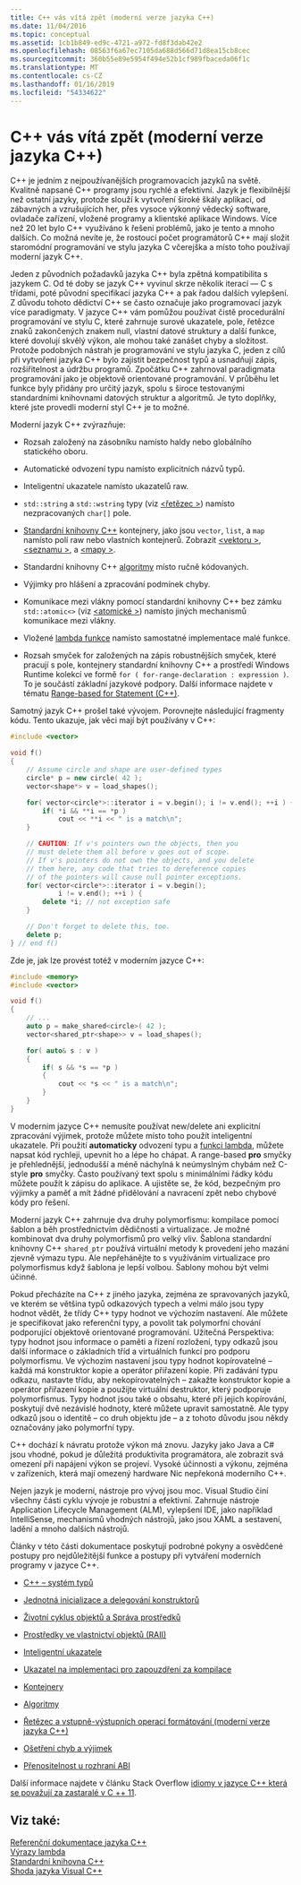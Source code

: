 ```yaml
---
title: C++ vás vítá zpět (moderní verze jazyka C++)
ms.date: 11/04/2016
ms.topic: conceptual
ms.assetid: 1cb1b849-ed9c-4721-a972-fd8f3dab42e2
ms.openlocfilehash: 08563f6a67ec7105da688d566d71d8ea15cb8cec
ms.sourcegitcommit: 360b55e89e5954f494e52b1cf989fbaceda06f1c
ms.translationtype: MT
ms.contentlocale: cs-CZ
ms.lasthandoff: 01/16/2019
ms.locfileid: "54334622"
---
```

# <a name="welcome-back-to-c-modern-c"></a>C++ vás vítá zpět (moderní verze jazyka C++)

C++ je jedním z nejpoužívanějších programovacích jazyků na světě. Kvalitně napsané C++ programy jsou rychlé a efektivní. Jazyk je flexibilnější než ostatní jazyky, protože slouží k vytvoření široké škály aplikací, od zábavných a vzrušujících her, přes vysoce výkonný vědecký software, ovladače zařízení, vložené programy a klientské aplikace Windows. Více než 20 let bylo C++ využíváno k řešení problémů, jako je tento a mnoho dalších. Co možná nevíte je, že rostoucí počet programátorů C++ mají složit staromódní programování ve stylu jazyka C včerejška a místo toho používají moderní jazyk C++.

Jeden z původních požadavků jazyka C++ byla zpětná kompatibilita s jazykem C. Od té doby se jazyk C++ vyvinul skrze několik iterací — C s třídami, poté původní specifikací jazyka C++ a pak řadou dalších vylepšení. Z důvodu tohoto dědictví C++ se často označuje jako programovací jazyk více paradigmaty. V jazyce C++ vám pomůžou používat čistě procedurální programování ve stylu C, které zahrnuje surové ukazatele, pole, řetězce znaků zakončených znakem null, vlastní datové struktury a další funkce, které dovolují skvělý výkon, ale mohou také zanášet chyby a složitost.  Protože podobných nástrah je programování ve stylu jazyka C, jeden z cílů při vytvoření jazyka C++ bylo zajistit bezpečnost typů a usnadňují zápis, rozšiřitelnost a údržbu programů. Zpočátku C++ zahrnoval paradigmata programování jako je objektově orientované programování. V průběhu let funkce byly přidány pro určitý jazyk, spolu s široce testovanými standardními knihovnami datových struktur a algoritmů. Je tyto doplňky, které jste provedli moderní styl C++ je to možné.

Moderní jazyk C++ zvýrazňuje:

- Rozsah založený na zásobníku namísto haldy nebo globálního statického oboru.

- Automatické odvození typu namísto explicitních názvů typů.

- Inteligentní ukazatele namísto ukazatelů raw.

- `std::string` a `std::wstring` typy (viz [ \<řetězec >](../standard-library/string.md)) namísto nezpracovaných `char[]` pole.

- [Standardní knihovny C++](../standard-library/cpp-standard-library-header-files.md) kontejnery, jako jsou `vector`, `list`, a `map` namísto polí raw nebo vlastních kontejnerů. Zobrazit [ \<vektoru >](../standard-library/vector.md), [ \<seznamu >](../standard-library/list.md), a [ \<mapy >](../standard-library/map.md).

- Standardní knihovny C++ [algoritmy](../standard-library/algorithm.md) místo ručně kódovaných.

- Výjimky pro hlášení a zpracování podmínek chyby.

- Komunikace mezi vlákny pomocí standardní knihovny C++ bez zámku `std::atomic<>` (viz [ \<atomické >](../standard-library/atomic.md)) namísto jiných mechanismů komunikace mezi vlákny.

- Vložené [lambda funkce](../cpp/lambda-expressions-in-cpp.md) namísto samostatné implementace malé funkce.

- Rozsah smyček for založených na zápis robustnějších smyček, které pracují s pole, kontejnery standardní knihovny C++ a prostředí Windows Runtime kolekcí ve formě `for ( for-range-declaration : expression )`. To je součástí základní jazykové podpory. Další informace najdete v tématu [Range-based for Statement (C++)](../cpp/range-based-for-statement-cpp.md).

Samotný jazyk C++ prošel také vývojem. Porovnejte následující fragmenty kódu. Tento ukazuje, jak věci mají být používány v C++:

```cpp
#include <vector>

void f()
{
    // Assume circle and shape are user-defined types
    circle* p = new circle( 42 );
    vector<shape*> v = load_shapes();

    for( vector<circle*>::iterator i = v.begin(); i != v.end(); ++i ) {
        if( *i && **i == *p )
            cout << **i << " is a match\n";
    }

    // CAUTION: If v's pointers own the objects, then you
    // must delete them all before v goes out of scope.
    // If v's pointers do not own the objects, and you delete
    // them here, any code that tries to dereference copies
    // of the pointers will cause null pointer exceptions.
    for( vector<circle*>::iterator i = v.begin();
            i != v.end(); ++i ) {
        delete *i; // not exception safe
    }

    // Don't forget to delete this, too.
    delete p;
} // end f()
```

Zde je, jak lze provést totéž v moderním jazyce C++:

```cpp
#include <memory>
#include <vector>

void f()
{
    // ...
    auto p = make_shared<circle>( 42 );
    vector<shared_ptr<shape>> v = load_shapes();

    for( auto& s : v )
    {
        if( s && *s == *p )
        {
            cout << *s << " is a match\n";
        }
    }
}
```

V moderním jazyce C++ nemusíte používat new/delete ani explicitní zpracování výjimek, protože můžete místo toho použít inteligentní ukazatele. Při použití **automaticky** odvození typu a [funkci lambda](../cpp/lambda-expressions-in-cpp.md), můžete napsat kód rychleji, upevnit ho a lépe ho chápat. A range-based **pro** smyčky je přehlednější, jednodušší a méně náchylná k neúmyslným chybám než C-style **pro** smyčky. Často používaný text spolu s minimálními řádky kódu můžete použít k zápisu do aplikace. A ujistěte se, že kód, bezpečným pro výjimky a paměť a mít žádné přidělování a navracení zpět nebo chybové kódy pro řešení.

Moderní jazyk C++ zahrnuje dva druhy polymorfismu: kompilace pomocí šablon a běh prostřednictvím dědičnosti a virtualizace. Je možné kombinovat dva druhy polymorfismů pro velký vliv. Šablona standardní knihovny C++ `shared_ptr` používá virtuální metody k provedení jeho mazání zjevně výmazu typu. Ale nepřehánějte to s využíváním virtualizace pro polymorfismus když šablona je lepší volbou. Šablony mohou být velmi účinné.

Pokud přecházíte na C++ z jiného jazyka, zejména ze spravovaných jazyků, ve kterém se většina typů odkazových typech a velmi málo jsou typy hodnot vědět, že třídy C++ typy hodnot ve výchozím nastavení. Ale můžete je specifikovat jako referenční typy, a povolit tak polymorfní chování podporující objektově orientované programování. Užitečná Perspektiva: typy hodnot jsou informace o paměti a řízení rozložení, typy odkazů jsou další informace o základních tříd a virtuálních funkcí pro podporu polymorfismu. Ve výchozím nastavení jsou typy hodnot kopírovatelné – každá má konstruktor kopie a operátor přiřazení kopie. Při zadávání typu odkazu, nastavte třídu, aby nekopírovatelných – zakažte konstruktor kopie a operátor přiřazení kopie a použijte virtuální destruktor, který podporuje polymorfismus. Typy hodnot jsou také o obsahu, které při jejich kopírování, poskytují dvě nezávislé hodnoty, které můžete upravit samostatně. Ale typy odkazů jsou o identitě – co druh objektu jde – a z tohoto důvodu jsou někdy označovány jako polymorfní typy.

C++ dochází k návratu protože výkon má znovu. Jazyky jako Java a C# jsou vhodné, pokud je důležitá produktivita programátora, ale zobrazit svá omezení při napájení výkon se projeví. Vysoké účinnosti a výkonu, zejména v zařízeních, která mají omezený hardware Nic nepřekoná moderního C++.

Nejen jazyk je moderní, nástroje pro vývoj jsou moc. Visual Studio činí všechny části cyklu vývoje je robustní a efektivní. Zahrnuje nástroje Application Lifecycle Management (ALM), vylepšení IDE, jako například IntelliSense, mechanismů vhodných nástrojů, jako jsou XAML a sestavení, ladění a mnoho dalších nástrojů.

Články v této části dokumentace poskytují podrobné pokyny a osvědčené postupy pro nejdůležitější funkce a postupy při vytváření moderních programy v jazyce C++.

- [C++ – systém typů](../cpp/cpp-type-system-modern-cpp.md)

- [Jednotná inicializace a delegování konstruktorů](../cpp/uniform-initialization-and-delegating-constructors.md)

- [Životní cyklus objektů a Správa prostředků](../cpp/object-lifetime-and-resource-management-modern-cpp.md)

- [Prostředky ve vlastnictví objektů (RAII)](../cpp/objects-own-resources-raii.md)

- [Inteligentní ukazatele](../cpp/smart-pointers-modern-cpp.md)

- [Ukazatel na implementaci pro zapouzdření za kompilace](../cpp/pimpl-for-compile-time-encapsulation-modern-cpp.md)

- [Kontejnery](../cpp/containers-modern-cpp.md)

- [Algoritmy](../cpp/algorithms-modern-cpp.md)

- [Řetězec a vstupně-výstupních operací formátování (moderní verze jazyka C++)](../cpp/string-and-i-o-formatting-modern-cpp.md)

- [Ošetření chyb a výjimek](../cpp/errors-and-exception-handling-modern-cpp.md)

- [Přenositelnost u rozhraní ABI](../cpp/portability-at-abi-boundaries-modern-cpp.md)

Další informace najdete v článku Stack Overflow [idiomy v jazyce C++ která se považují za zastaralé v C ++ 11](https://stackoverflow.com/questions/9299101/which-c-idioms-are-deprecated-in-c11).

## <a name="see-also"></a>Viz také:

[Referenční dokumentace jazyka C++](../cpp/cpp-language-reference.md)<br/>
[Výrazy lambda](../cpp/lambda-expressions-in-cpp.md)<br/>
[Standardní knihovna C++](../standard-library/cpp-standard-library-reference.md)<br/>
[Shoda jazyka Visual C++](../visual-cpp-language-conformance.md)